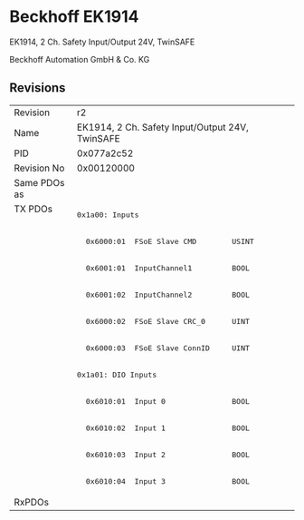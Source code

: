 # Beckhoff EK1914

EK1914, 2 Ch. Safety Input/Output 24V,  TwinSAFE

Beckhoff Automation GmbH & Co. KG



## Revisions
<table>
<tr>
<td>Revision</td>
<td>r2</td>
</tr>
<tr>
<td>Name</td>
<td>EK1914, 2 Ch. Safety Input/Output 24V,  TwinSAFE</td>
</tr>
<tr>
<td>PID</td>
<td>0x077a2c52</td>
</tr>
<tr>
<td>Revision No</td>
<td>0x00120000</td>
</tr>
<tr>
<td>Same PDOs as</td>
<td></td>
</tr>
<tr>
<td rowspan=11 valign=top>TX PDOs</td>
<td><pre>0x1a00: Inputs</pre></td>
<td></td>
</tr>
<tr>
<td><pre>  0x6000:01  FSoE Slave CMD        USINT</pre></td>
</tr>
<tr>
<td><pre>  0x6001:01  InputChannel1         BOOL</pre></td>
</tr>
<tr>
<td><pre>  0x6001:02  InputChannel2         BOOL</pre></td>
</tr>
<tr>
<td><pre>  0x6000:02  FSoE Slave CRC_0      UINT</pre></td>
</tr>
<tr>
<td><pre>  0x6000:03  FSoE Slave ConnID     UINT</pre></td>
</tr>
<tr>
<td><pre>0x1a01: DIO Inputs</pre></td>
</tr>
<tr>
<td><pre>  0x6010:01  Input 0               BOOL</pre></td>
</tr>
<tr>
<td><pre>  0x6010:02  Input 1               BOOL</pre></td>
</tr>
<tr>
<td><pre>  0x6010:03  Input 2               BOOL</pre></td>
</tr>
<tr>
<td><pre>  0x6010:04  Input 3               BOOL</pre></td>
</tr>
<tr>
<td>RxPDOs</td>
<td></td>
</tr>
</table>
